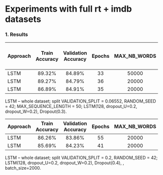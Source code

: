 # Experiments with full rt + imdb datasets

### 1. Results

| Approach        | Train Accuracy           | Validation Accuracy  | Epochs |MAX_NB_WORDS | Droupout before LSTM cell |
| --------------- |:------------------------:| :-------------------:| :-----:|:-----------:|:-----------:|
| LSTM            | 89.32%                   | 84.89%               | 33     |50000        |0            |
| LSTM            | 89.27%                   | 84.79%               | 36     |20000        |0            |
| LSTM            | 86.89%                   | 84.91%               | 35     |20000        |0.2          |


LSTM – whole dataset; split VALIDATION_SPLIT = 0.06552, RANDOM_SEED = 42; MAX_SEQUENCE_LENGTH = 50; LSTM(128, dropout_U=0.2, dropout_W=0.2), Dropout(0.3).

| Approach        | Train Accuracy           | Validation Accuracy  | Epochs |MAX_NB_WORDS | MAX_SEQUENCE_LENGTH |
| --------------- |:------------------------:| :-------------------:| :-----:|:-----------:|:-----------:|
| LSTM            | 86.26%                   | 83.86%               | 55     |20000        | 50          |
| LSTM            | 85.69%                   | 84.23%               | 41     |20000        | 100          |


LSTM – whole dataset; split VALIDATION_SPLIT = 0.2, RANDOM_SEED = 42; LSTM(128, dropout_U=0.2, dropout_W=0.2), Dropout(0.4), , batch_size=2000.
